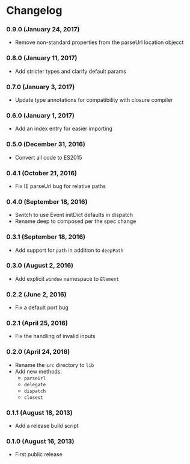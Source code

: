 Changelog
=========

### 0.9.0 (January 24, 2017)

* Remove non-standard properties from the parseUrl location objecct

### 0.8.0 (January 11, 2017)

* Add stricter types and clarify default params

### 0.7.0 (January 3, 2017)

* Update type annotations for compatibility with closure compiler

### 0.6.0 (January 1, 2017)

* Add an index entry for easier importing

### 0.5.0 (December 31, 2016)

* Convert all code to ES2015

### 0.4.1 (October 21, 2016)

* Fix IE parseUrl bug for relative paths

### 0.4.0 (September 18, 2016)

* Switch to use Event initDict defaults in dispatch
* Rename deep to composed per the spec change

### 0.3.1 (September 18, 2016)

* Add support for `path` in addition to `deepPath`

### 0.3.0 (August 2, 2016)

* Add explicit `window` namespace to `Element`

### 0.2.2 (June 2, 2016)

* Fix a default port bug

### 0.2.1 (April 25, 2016)

* Fix the handling of invalid inputs

### 0.2.0 (April 24, 2016)

* Rename the `src` directory to `lib`
* Add new methods:
  * `parseUrl`
  * `delegate`
  * `dispatch`
  * `closest`

### 0.1.1 (August 18, 2013)

* Add a release build script

### 0.1.0 (August 16, 2013)

* First public release
